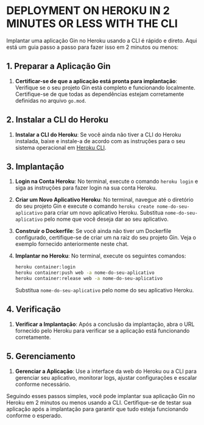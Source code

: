 # DEPLOYMENT ON HEROKU IN 2 MINUTES OR LESS WITH THE CLI
Implantar uma aplicação Gin no Heroku usando a CLI é rápido e direto. Aqui está um guia passo a passo para fazer isso em 2 minutos ou menos:

## 1. Preparar a Aplicação Gin
1. **Certificar-se de que a aplicação está pronta para implantação**: Verifique se o seu projeto Gin está completo e funcionando localmente. Certifique-se de que todas as dependências estejam corretamente definidas no arquivo `go.mod`.

## 2. Instalar a CLI do Heroku
1. **Instalar a CLI do Heroku**: Se você ainda não tiver a CLI do Heroku instalada, baixe e instale-a de acordo com as instruções para o seu sistema operacional em [Heroku CLI](https://devcenter.heroku.com/articles/heroku-cli).

## 3. Implantação
1. **Login na Conta Heroku**: No terminal, execute o comando `heroku login` e siga as instruções para fazer login na sua conta Heroku.

2. **Criar um Novo Aplicativo Heroku**: No terminal, navegue até o diretório do seu projeto Gin e execute o comando `heroku create nome-do-seu-aplicativo` para criar um novo aplicativo Heroku. Substitua `nome-do-seu-aplicativo` pelo nome que você deseja dar ao seu aplicativo.

3. **Construir o Dockerfile**: Se você ainda não tiver um Dockerfile configurado, certifique-se de criar um na raiz do seu projeto Gin. Veja o exemplo fornecido anteriormente neste chat.

4. **Implantar no Heroku**: No terminal, execute os seguintes comandos:

    ```bash
    heroku container:login
    heroku container:push web -a nome-do-seu-aplicativo
    heroku container:release web -a nome-do-seu-aplicativo
    ```

    Substitua `nome-do-seu-aplicativo` pelo nome do seu aplicativo Heroku.

## 4. Verificação
1. **Verificar a Implantação**: Após a conclusão da implantação, abra o URL fornecido pelo Heroku para verificar se a aplicação está funcionando corretamente.

## 5. Gerenciamento
1. **Gerenciar a Aplicação**: Use a interface da web do Heroku ou a CLI para gerenciar seu aplicativo, monitorar logs, ajustar configurações e escalar conforme necessário.

Seguindo esses passos simples, você pode implantar sua aplicação Gin no Heroku em 2 minutos ou menos usando a CLI. Certifique-se de testar sua aplicação após a implantação para garantir que tudo esteja funcionando conforme o esperado.